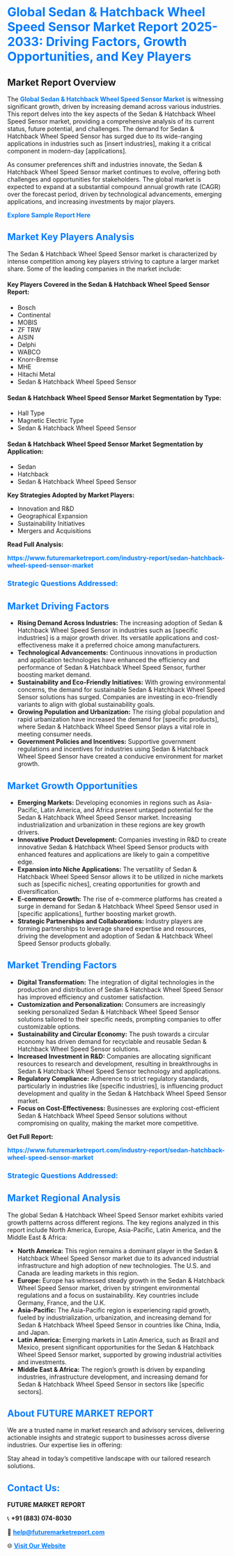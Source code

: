 <h1 style="color: #007BFF;">Global Sedan & Hatchback Wheel Speed Sensor Market Report 2025-2033: Driving Factors, Growth Opportunities, and Key Players</h1>

<section id="overview">
<h2>Market Report Overview</h2>
<p>The <a href="https://www.futuremarketreport.com/industry-report/sedan-hatchback-wheel-speed-sensor-market" style="color: #007BFF; text-decoration: none;"><strong>Global Sedan & Hatchback Wheel Speed Sensor Market</strong></a> is witnessing significant growth, driven by increasing demand across various industries. This report delves into the key aspects of the Sedan & Hatchback Wheel Speed Sensor market, providing a comprehensive analysis of its current status, future potential, and challenges. The demand for Sedan & Hatchback Wheel Speed Sensor has surged due to its wide-ranging applications in industries such as [insert industries], making it a critical component in modern-day [applications].</p>
<p>As consumer preferences shift and industries innovate, the Sedan & Hatchback Wheel Speed Sensor market continues to evolve, offering both challenges and opportunities for stakeholders. The global market is expected to expand at a substantial compound annual growth rate (CAGR) over the forecast period, driven by technological advancements, emerging applications, and increasing investments by major players.</p>
</section>

<section id="overview">
<p><a href="https://www.futuremarketreport.com/request-sample/reportId=101050" style="color: #007BFF; text-decoration: none;"><strong>Explore Sample Report Here</strong></a></p>
</section>

<section id="key-players">
<h2 style="color: #007BFF;">Market Key Players Analysis</h2>
<p>The Sedan & Hatchback Wheel Speed Sensor market is characterized by intense competition among key players striving to capture a larger market share. Some of the leading companies in the market include:</p>
<h4>Key Players Covered in the Sedan & Hatchback Wheel Speed Sensor Report:</h4>
<ul><li>Bosch</li><li>Continental</li><li>MOBIS</li><li>ZF TRW</li><li>AISIN</li><li>Delphi</li><li>WABCO</li><li>Knorr-Bremse</li><li>MHE</li><li>Hitachi Metal</li><li>Sedan &amp; Hatchback Wheel Speed Sensor</li></ul>
<h4>Sedan & Hatchback Wheel Speed Sensor Market Segmentation by Type:</h4>
<ul><li>Hall Type</li><li>Magnetic Electric Type</li><li>Sedan &amp; Hatchback Wheel Speed Sensor</li></ul>

<h4>Sedan & Hatchback Wheel Speed Sensor Market Segmentation by Application:</h4>
<ul><li>Sedan</li><li>Hatchback</li><li>Sedan &amp; Hatchback Wheel Speed Sensor</li></ul>
<p><strong>Key Strategies Adopted by Market Players:</strong></p>
<ul>
<li>Innovation and R&D</li>
<li>Geographical Expansion</li>
<li>Sustainability Initiatives</li>
<li>Mergers and Acquisitions</li>
</ul>
</section>

<section>
<p><strong>Read Full Analysis: </strong></p><a href="https://www.futuremarketreport.com/industry-report/sedan-hatchback-wheel-speed-sensor-market" style="color: #007BFF; text-decoration: none;"><strong>https://www.futuremarketreport.com/industry-report/sedan-hatchback-wheel-speed-sensor-market</strong></a>
<h3 style="color: #007BFF;">Strategic Questions Addressed:</h3>
</section>

<section id="driving-factors">
<h2 style="color: #007BFF;">Market Driving Factors</h2>
<ul>
<li><strong>Rising Demand Across Industries:</strong> The increasing adoption of Sedan & Hatchback Wheel Speed Sensor in industries such as [specific industries] is a major growth driver. Its versatile applications and cost-effectiveness make it a preferred choice among manufacturers.</li>
<li><strong>Technological Advancements:</strong> Continuous innovations in production and application technologies have enhanced the efficiency and performance of Sedan & Hatchback Wheel Speed Sensor, further boosting market demand.</li>
<li><strong>Sustainability and Eco-Friendly Initiatives:</strong> With growing environmental concerns, the demand for sustainable Sedan & Hatchback Wheel Speed Sensor solutions has surged. Companies are investing in eco-friendly variants to align with global sustainability goals.</li>
<li><strong>Growing Population and Urbanization:</strong> The rising global population and rapid urbanization have increased the demand for [specific products], where Sedan & Hatchback Wheel Speed Sensor plays a vital role in meeting consumer needs.</li>
<li><strong>Government Policies and Incentives:</strong> Supportive government regulations and incentives for industries using Sedan & Hatchback Wheel Speed Sensor have created a conducive environment for market growth.</li>
</ul>
</section>

<section id="growth-opportunities">
<h2 style="color: #007BFF;">Market Growth Opportunities</h2>
<ul>
<li><strong>Emerging Markets:</strong> Developing economies in regions such as Asia-Pacific, Latin America, and Africa present untapped potential for the Sedan & Hatchback Wheel Speed Sensor market. Increasing industrialization and urbanization in these regions are key growth drivers.</li>
<li><strong>Innovative Product Development:</strong> Companies investing in R&D to create innovative Sedan & Hatchback Wheel Speed Sensor products with enhanced features and applications are likely to gain a competitive edge.</li>
<li><strong>Expansion into Niche Applications:</strong> The versatility of Sedan & Hatchback Wheel Speed Sensor allows it to be utilized in niche markets such as [specific niches], creating opportunities for growth and diversification.</li>
<li><strong>E-commerce Growth:</strong> The rise of e-commerce platforms has created a surge in demand for Sedan & Hatchback Wheel Speed Sensor used in [specific applications], further boosting market growth.</li>
<li><strong>Strategic Partnerships and Collaborations:</strong> Industry players are forming partnerships to leverage shared expertise and resources, driving the development and adoption of Sedan & Hatchback Wheel Speed Sensor products globally.</li>
</ul>
</section>

<section id="trending-factors">
<h2 style="color: #007BFF;">Market Trending Factors</h2>
<ul>
<li><strong>Digital Transformation:</strong> The integration of digital technologies in the production and distribution of Sedan & Hatchback Wheel Speed Sensor has improved efficiency and customer satisfaction.</li>
<li><strong>Customization and Personalization:</strong> Consumers are increasingly seeking personalized Sedan & Hatchback Wheel Speed Sensor solutions tailored to their specific needs, prompting companies to offer customizable options.</li>
<li><strong>Sustainability and Circular Economy:</strong> The push towards a circular economy has driven demand for recyclable and reusable Sedan & Hatchback Wheel Speed Sensor solutions.</li>
<li><strong>Increased Investment in R&D:</strong> Companies are allocating significant resources to research and development, resulting in breakthroughs in Sedan & Hatchback Wheel Speed Sensor technology and applications.</li>
<li><strong>Regulatory Compliance:</strong> Adherence to strict regulatory standards, particularly in industries like [specific industries], is influencing product development and quality in the Sedan & Hatchback Wheel Speed Sensor market.</li>
<li><strong>Focus on Cost-Effectiveness:</strong> Businesses are exploring cost-efficient Sedan & Hatchback Wheel Speed Sensor solutions without compromising on quality, making the market more competitive.</li>
</ul>
</section>

<section>
<p><strong>Get Full Report: </strong></p><a href="https://www.futuremarketreport.com/industry-report/sedan-hatchback-wheel-speed-sensor-market" style="color: #007BFF; text-decoration: none;"><strong>https://www.futuremarketreport.com/industry-report/sedan-hatchback-wheel-speed-sensor-market</strong></a>
<h3 style="color: #007BFF;">Strategic Questions Addressed:</h3>
</section>


<section id="regional-analysis">
<h2 style="color: #007BFF;">Market Regional Analysis</h2>
<p>The global Sedan & Hatchback Wheel Speed Sensor market exhibits varied growth patterns across different regions. The key regions analyzed in this report include North America, Europe, Asia-Pacific, Latin America, and the Middle East & Africa:</p>
<ul>
<li><strong>North America:</strong> This region remains a dominant player in the Sedan & Hatchback Wheel Speed Sensor market due to its advanced industrial infrastructure and high adoption of new technologies. The U.S. and Canada are leading markets in this region.</li>
<li><strong>Europe:</strong> Europe has witnessed steady growth in the Sedan & Hatchback Wheel Speed Sensor market, driven by stringent environmental regulations and a focus on sustainability. Key countries include Germany, France, and the U.K.</li>
<li><strong>Asia-Pacific:</strong> The Asia-Pacific region is experiencing rapid growth, fueled by industrialization, urbanization, and increasing demand for Sedan & Hatchback Wheel Speed Sensor in countries like China, India, and Japan.</li>
<li><strong>Latin America:</strong> Emerging markets in Latin America, such as Brazil and Mexico, present significant opportunities for the Sedan & Hatchback Wheel Speed Sensor market, supported by growing industrial activities and investments.</li>
<li><strong>Middle East & Africa:</strong> The region’s growth is driven by expanding industries, infrastructure development, and increasing demand for Sedan & Hatchback Wheel Speed Sensor in sectors like [specific sectors].</li>
</ul>
</section>

<footer>
<h2 style="color: #007BFF;">About FUTURE MARKET REPORT</h2>
<p>We are a trusted name in market research and advisory services, delivering actionable insights and strategic support to businesses across diverse industries. Our expertise lies in offering:</p>

<p>Stay ahead in today’s competitive landscape with our tailored research solutions.</p>

<h2 style="color: #007BFF;">Contact Us:</h2>
<p><strong>FUTURE MARKET REPORT</strong></p>
<p>📞 <strong>+91 (883) 074-8030</strong></p>
<p>📧 <strong><a href="mailto:help@futuremarketreport.com" style="color: #007BFF;">help@futuremarketreport.com</a></strong></p>
<p>🌐 <strong><a href="https://www.futuremarketreport.com/" style="color: #007BFF;">Visit Our Website</a></strong></p>
</footer>